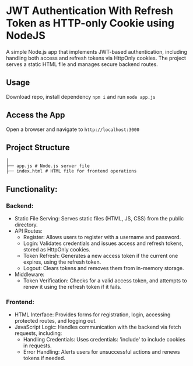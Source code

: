 # JWT Authentication With Refresh Token as HTTP-only Cookie using NodeJS

A simple Node.js app that implements JWT-based authentication, including handling both access and refresh tokens via HttpOnly cookies. The project serves a static HTML file and manages secure backend routes.

## Usage
Download repo, install dependency `npm i` and run `node app.js`

## Access the App
Open a browser and navigate to `http://localhost:3000`

## Project Structure
```
│
├── app.js # Node.js server file
├── index.html # HTML file for frontend operations
```

## Functionality:

### Backend:
- Static File Serving: Serves static files (HTML, JS, CSS) from the public directory.
- API Routes:
  - Register: Allows users to register with a username and password.
  - Login: Validates credentials and issues access and refresh tokens, stored as HttpOnly cookies.
  - Token Refresh: Generates a new access token if the current one expires, using the refresh token.
  - Logout: Clears tokens and removes them from in-memory storage.
- Middleware:
  - Token Verification: Checks for a valid access token, and attempts to renew it using the refresh token if it fails.

### Frontend:
- HTML Interface: Provides forms for registration, login, accessing protected routes, and logging out.
- JavaScript Logic: Handles communication with the backend via fetch requests, including:
  - Handling Credentials: Uses credentials: 'include' to include cookies in requests.
  - Error Handling: Alerts users for unsuccessful actions and renews tokens if needed.


